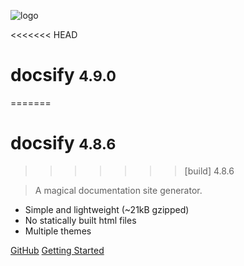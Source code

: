 ![logo](_media/icon.svg)

<<<<<<< HEAD
# docsify <small>4.9.0</small>
=======
# docsify <small>4.8.6</small>
>>>>>>> [build] 4.8.6

> A magical documentation site generator.

- Simple and lightweight (~21kB gzipped)
- No statically built html files
- Multiple themes

[GitHub](https://github.com/docsifyjs/docsify/)
[Getting Started](#docsify)
